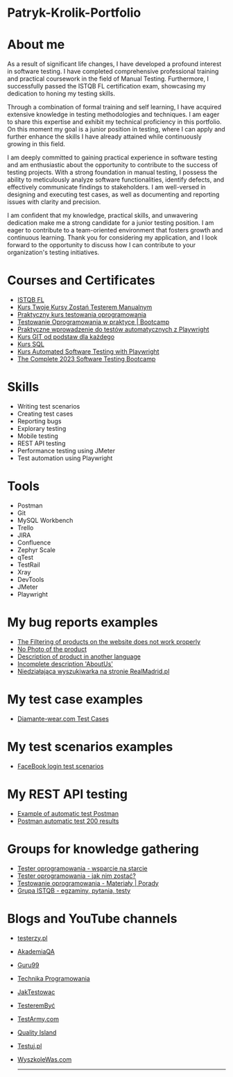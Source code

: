 # Patryk-Krolik-Portfolio

# About me
As a result of significant life changes, I have developed a profound interest in software testing. I have completed comprehensive professional training and practical coursework in the field of Manual Testing. Furthermore, I successfully passed the ISTQB FL certification exam, showcasing my dedication to honing my testing skills.

Through a combination of formal training and self learning, I have acquired extensive knowledge in testing methodologies and techniques. I am eager to share this expertise and exhibit my technical proficiency in this portfolio. On this moment my goal is a junior position in testing, where I can apply and further enhance the skills I have already attained while continuously growing in this field.

I am deeply committed to gaining practical experience in software testing and am enthusiastic about the opportunity to contribute to the success of testing projects. With a strong foundation in manual testing, I possess the ability to meticulously analyze software functionalities, identify defects, and effectively communicate findings to stakeholders. I am well-versed in designing and executing test cases, as well as documenting and reporting issues with clarity and precision.

I am confident that my knowledge, practical skills, and unwavering dedication make me a strong candidate for a junior testing position. I am eager to contribute to a team-oriented environment that fosters growth and continuous learning. Thank you for considering my application, and I look forward to the opportunity to discuss how I can contribute to your organization's testing initiatives.


# Courses and Certificates
- [ISTQB FL](https://drive.google.com/file/d/1qWQQE9YY_suNDZA-85LQENnoi4Hv4aaE/view?usp=sharing)
- [Kurs Twoje Kursy Zostań Testerem Manualnym](https://drive.google.com/file/d/1CM5jCWuj43tQC14V4Eqf1J-UTjwpdmGT/view?usp=sharing)
- [Praktyczny kurs testowania oprogramowania](https://www.udemy.com/course/praktyczny-kurs-testowania-oprogramowania/)
- [Testowanie Oprogramowania w praktyce | Bootcamp](https://www.udemy.com/course/testowanie-oprogramowania-w-praktyce-bootcamp/)
- [Praktyczne wprowadzenie do testów automatycznych z Playwright](https://www.youtube.com/playlist?list=PLfKhn9AcZ-cD2TCB__K7NP5XARaCzZYn7)
- [Kurs GIT od podstaw dla każdego](https://www.udemy.com/course/git-od-podstaw-dla-kazdego/)
- [Kurs SQL](https://www.udemy.com/course/learn-mysql-for-beginners/)
- [Kurs Automated Software Testing with Playwright](https://www.udemy.com/course/automated-software-testing-with-playwright/)
- [The Complete 2023 Software Testing Bootcamp](https://www.udemy.com/course/testerbootcamp/)


# Skills
- Writing test scenarios
- Creating test cases
- Reporting bugs
- Explorary testing
- Mobile testing
- REST API testing
- Performance testing using JMeter
- Test automation using Playwright


# Tools

- Postman
- Git
- MySQL Workbench
- Trello
- JIRA
- Confluence
- Zephyr Scale
- qTest
- TestRail
- Xray
- DevTools
- JMeter
- Playwright 

# My bug reports examples
- [The Filtering of products on the website does not work properly](https://drive.google.com/file/d/1gZZF1VT_KUI5O_LovQkmHNcTvhWfLa2v/view?usp=sharing)
- [No Photo of the product](https://drive.google.com/file/d/1E2uRweg7QlRSck9NmhNuhMRszzkRt1Pe/view?usp=sharing)
- [Description of product in another language](https://drive.google.com/file/d/1zZ8sNyeZ-eDABq3MS_69D1kam3L2_mFB/view?usp=sharing)
- [Incomplete description 'AboutUs'](https://drive.google.com/file/d/1R_FpSZFg_13okWraR-XOXjBjaDWwpJQv/view?usp=sharing)
- [Niedziałająca wyszukiwarka na stronie RealMadrid.pl](https://drive.google.com/file/d/1u00AonPdTfjq8gSX0p0l1NnT64Eo2Y3w/view?usp=sharing)


# My test case examples
- [Diamante-wear.com Test Cases](https://docs.google.com/spreadsheets/d/175HFnOQSHxk7ivAjmMBkFwUMVncC0h4uydUBGULE_Ps/edit?usp=sharing) 


# My test scenarios examples
- [FaceBook login test scenarios](https://trello.com/c/kpjESCHF)

# My REST API testing  
- [Example of automatic test Postman](https://drive.google.com/file/d/1mg5AvwEHYgsDvGI9F4Mt9fTdhrt18Y8g/view?usp=sharing)
- [Postman automatic test 200 results](https://drive.google.com/file/d/1lJpGzf8ps8GEO0afOaIT_b9oKJkg4wYi/view?usp=sharing)

# Groups for knowledge gathering

* [Tester oprogramowania - wsparcie na starcie](https://www.facebook.com/groups/testeroprogramowania/?ref=group_header)
* [Tester oprogramowania - jak nim zostać?](https://www.facebook.com/groups/531570473876610/?ref=group_header)
* [Testowanie oprogramowania - Materiały | Porady](https://www.facebook.com/groups/testowanie/)
* [Grupa ISTQB - egzaminy, pytania, testy](https://www.facebook.com/groups/194288250951242/)


# Blogs and YouTube channels

* [testerzy.pl](http://testerzy.pl)
* [AkademiaQA](https://www.youtube.com/@akademiaqa)
* [Guru99](https://www.youtube.com/@guru99com)
* [Technika Programowania](https://www.youtube.com/@TechnikaProgramowania)
* [JakTestowac](https://www.youtube.com/@jaktestowac/)
* [TesteremByć](https://testerembyc.pl/)
* [TestArmy.com](https://testarmy.com/pl/blog)
* [Quality Island](https://www.youtube.com/@quality_island)
* [Testuj.pl](https://testuj.pl/blog/)
* [WyszkoleWas.com](https://www.wyszkolewas.com.pl/blog/)

  _________________________________________________________________________________________
